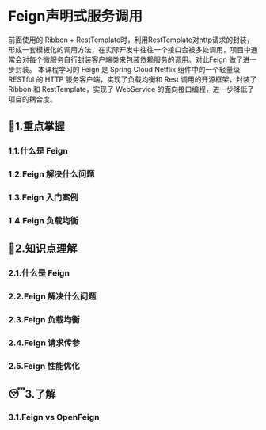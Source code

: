 # Feign声明式服务调用

前面使用的 Ribbon + RestTemplate时，利用RestTemplate对http请求的封装，形成一套模板化的调用方法，在实际开发中往往一个接口会被多处调用，项目中通常会对每个微服务自行封装客户端类来包装依赖服务的调用。对此Feign 做了进一步封装。
        本课程学习的 Feign 是 Spring Cloud Netflix 组件中的一个轻量级 RESTful 的 HTTP 服务客户端，实现了负载均衡和 Rest 调用的开源框架，封装了 Ribbon 和 RestTemplate，实现了 WebService 的面向接口编程，进一步降低了项目的耦合度。



## 🤑1.重点掌握

### 1.1.什么是 Feign

### 1.2.Feign 解决什么问题

### 1.3.Feign 入门案例

### 1.4.Feign 负载均衡

## 🤩2.知识点理解

### 2.1.什么是 Feign

### 2.2.Feign 解决什么问题

### 2.3.Feign 负载均衡

### 2.4.Feign 请求传参

### 2.5.Feign 性能优化



## 😴3.了解

### 3.1.Feign vs OpenFeign